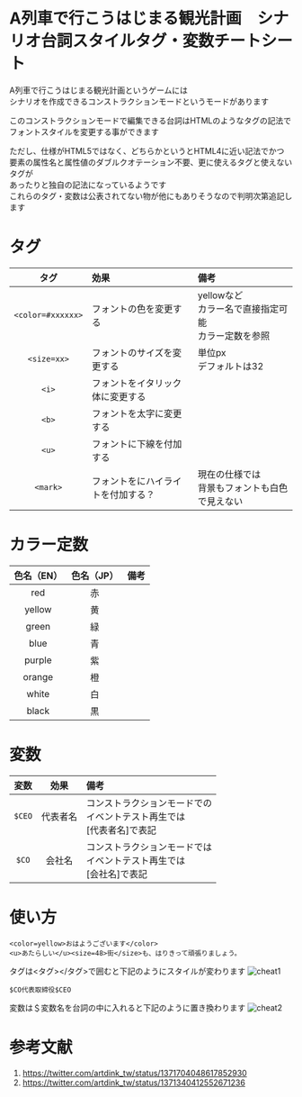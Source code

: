 # A列車で行こうはじまる観光計画　シナリオ台詞スタイルタグ・変数チートシート

A列車で行こうはじまる観光計画というゲームには<br>
シナリオを作成できるコンストラクションモードというモードがあります

このコンストラクションモードで編集できる台詞はHTMLのようなタグの記法で<br>
フォントスタイルを変更する事ができます

ただし、仕様がHTML5ではなく、どちらかというとHTML4に近い記法でかつ<br>
要素の属性名と属性値のダブルクオテーション不要、更に使えるタグと使えないタグが<br>
あったりと独自の記法になっているようです<br>
これらのタグ・変数は公表されてない物が他にもありそうなので判明次第追記します
# タグ
| タグ | 効果 | 備考 |
|:-:|:-|:-|
|```<color=#xxxxxx>```  | フォントの色を変更する  | yellowなど<br>カラー名で直接指定可能<br>カラー定数を参照  |
| ```<size=xx>```   | フォントのサイズを変更する  | 単位px<br>デフォルトは32  |
|```<i>```   |  フォントをイタリック体に変更する |   |
|```<b>```   |  フォントを太字に変更する |   |
|```<u>```   |  フォントに下線を付加する |   |
|```<mark>```   |  フォントをにハイライトを付加する？ | 現在の仕様では<br>背景もフォントも白色で見えない  |

# カラー定数
| 色名（EN） | 色名（JP） | 備考 |
|:-:|:-:|:-|
| red  | 赤  |   |
| yellow  | 黄  |   |
| green  | 緑  |   |
| blue  | 青  |   |
| purple  | 紫  |   |
| orange  | 橙  |   |
| white  | 白  |   |
| black| 黒  |   |


# 変数
| 変数 | 効果 | 備考 |
|:-:|:-:|:-|
| ```$CEO```  | 代表者名  | コンストラクションモードでの<br>イベントテスト再生では<br>[代表者名]で表記  |
|  ```$CO``` | 会社名 | コンストラクションモードでは<br>イベントテスト再生では<br>[会社名]で表記  |

# 使い方
```
<color=yellow>おはようございます</color>
<u>あたらしい</u><size=48>街</size>も、はりきって頑張りましょう。
```
タグは<タグ></タグ>で囲むと下記のようにスタイルが変わります
![cheat1](https://user-images.githubusercontent.com/31530633/117321496-23aa7d00-aec8-11eb-807e-7ce5f39c6b0a.png)

```
$CO代表取締役$CEO
```
変数は＄変数名を台詞の中に入れると下記のように置き換わります
![cheat2](https://user-images.githubusercontent.com/31530633/117321525-29a05e00-aec8-11eb-8623-27dd6dde39bf.png)

# 参考文献
1. https://twitter.com/artdink_tw/status/1371704048617852930
2. https://twitter.com/artdink_tw/status/1371340412552671236

